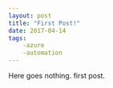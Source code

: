 ```yaml
---
layout: post
title: "First Post!"
date: 2017-04-14
tags:
    -azure
    -automation
---
```


Here goes nothing. first post.